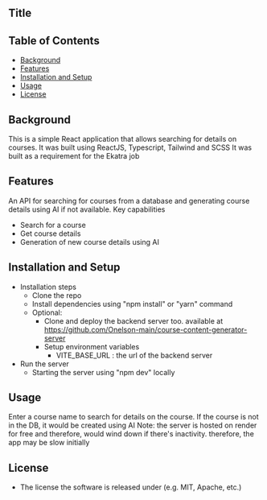 ## Title

## Table of Contents
* [Background](#Background)
* [Features](#Features)
* [Installation and Setup](#Installation-and-Setup)
* [Usage](#Usage)
* [License](#License)

## Background
This is a simple React application that allows searching for details on courses. 
It was built using ReactJS, Typescript, Tailwind and SCSS
It was built as a requirement for the Ekatra job

## Features
An API for searching for courses from a database and generating course details using AI if not available.
Key capabilities
  * Search for a course
  * Get course details
  * Generation of new course details using AI

<!-- - Screenshots or diagrams to illustrate features -->

## Installation and Setup
- Installation steps
  - Clone the repo 
  - Install dependencies using "npm install" or "yarn" command 
  - Optional:
    - Clone and deploy the backend server too. available at https://github.com/Onelson-main/course-content-generator-server
    - Setup environment variables
      - VITE_BASE_URL : the url of the backend server
- Run the server
  - Starting the server using "npm dev" locally 

## Usage
Enter a course name to search for details on the course. If the course is not in the DB, it would be created using AI
Note: 
the server is hosted on render for free and therefore, would wind down if there's inactivity. 
therefore, the app may be slow initially

## License
- The license the software is released under (e.g. MIT, Apache, etc.)